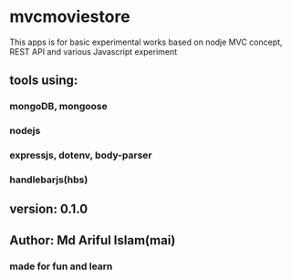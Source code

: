 # mvcmoviestore
This apps is for basic experimental works based on nodje MVC concept, REST API and various Javascript experiment

## tools using:

### mongoDB, mongoose
### nodejs
### expressjs, dotenv, body-parser
### handlebarjs(hbs)

## version: 0.1.0

## Author: Md Ariful Islam(mai)
### made for fun and learn

